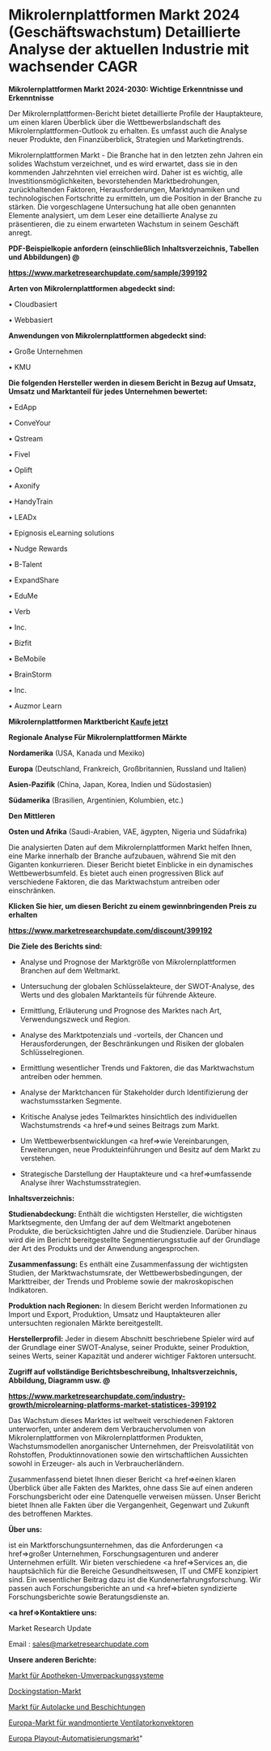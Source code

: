 # Mikrolernplattformen Markt 2024 (Geschäftswachstum) Detaillierte Analyse der aktuellen Industrie mit wachsender CAGR

<strong>Mikrolernplattformen Markt 2024-2030: Wichtige Erkenntnisse und Erkenntnisse</strong>

Der Mikrolernplattformen-Bericht bietet detaillierte Profile der Hauptakteure, um einen klaren Überblick über die Wettbewerbslandschaft des Mikrolernplattformen-Outlook zu erhalten. Es umfasst auch die Analyse neuer Produkte, den Finanzüberblick, Strategien und Marketingtrends.

Mikrolernplattformen Markt - Die Branche hat in den letzten zehn Jahren ein solides Wachstum verzeichnet, und es wird erwartet, dass sie in den kommenden Jahrzehnten viel erreichen wird. Daher ist es wichtig, alle Investitionsmöglichkeiten, bevorstehenden Marktbedrohungen, zurückhaltenden Faktoren, Herausforderungen, Marktdynamiken und technologischen Fortschritte zu ermitteln, um die Position in der Branche zu stärken. Die vorgeschlagene Untersuchung hat alle oben genannten Elemente analysiert, um dem Leser eine detaillierte Analyse zu präsentieren, die zu einem erwarteten Wachstum in seinem Geschäft anregt.



<strong><b>PDF-Beispielkopie anfordern (einschließlich Inhaltsverzeichnis, Tabellen und Abbildungen) @ </b></strong>

<strong><a href=https://www.marketresearchupdate.com/sample/399192>

<strong>https://www.marketresearchupdate.com/sample/399192</u></a></strong></strong>



<strong>Arten von Mikrolernplattformen abgedeckt sind:</strong>

• Cloudbasiert

• Webbasiert



<strong>Anwendungen von Mikrolernplattformen abgedeckt sind:</strong>

• Große Unternehmen

• KMU



<strong>Die folgenden Hersteller werden in diesem Bericht in Bezug auf Umsatz, Umsatz und Marktanteil für jedes Unternehmen bewertet:</strong>

• EdApp

• ConveYour

• Qstream

• Fivel

• Oplift

• Axonify

• HandyTrain

• LEADx

• Epignosis eLearning solutions

• Nudge Rewards

• B-Talent

• ExpandShare

• EduMe

• Verb

• Inc.

• Bizfit

• BeMobile

• BrainStorm

• Inc.

• Auzmor Learn



<strong>Mikrolernplattformen Marktbericht <a href=https://www.marketresearchupdate.com/buynow/399192>Kaufe jetzt</a></strong>



<strong>Regionale Analyse Für Mikrolernplattformen Märkte</strong>



<strong>Nordamerika</strong> (USA, Kanada und Mexiko)



<strong>Europa</strong> (Deutschland, Frankreich, Großbritannien, Russland und Italien)



<strong>Asien-Pazifik</strong> (China, Japan, Korea, Indien und Südostasien)



<strong>Südamerika</strong> (Brasilien, Argentinien, Kolumbien, etc.)



<strong>Den Mittleren</strong> 

<strong>Osten und Afrika</strong> (Saudi-Arabien, VAE, ägypten, Nigeria und Südafrika)

Die analysierten Daten auf dem Mikrolernplattformen Markt helfen Ihnen, eine Marke innerhalb der Branche aufzubauen, während Sie mit den Giganten konkurrieren. Dieser Bericht bietet Einblicke in ein dynamisches Wettbewerbsumfeld. Es bietet auch einen progressiven Blick auf verschiedene Faktoren, die das Marktwachstum antreiben oder einschränken.



<strong>Klicken Sie hier, um diesen Bericht zu einem gewinnbringenden Preis zu erhalten
</strong>

<strong><a href=https://www.marketresearchupdate.com/discount/399192>https://www.marketresearchupdate.com/discount/399192</b></u></strong></a>



<strong>Die Ziele des Berichts sind:</strong>

- Analyse und Prognose der Marktgröße von Mikrolernplattformen Branchen auf dem Weltmarkt.

- Untersuchung der globalen Schlüsselakteure, der SWOT-Analyse, des Werts und des globalen Marktanteils für führende Akteure.

- Ermittlung, Erläuterung und Prognose des Marktes nach Art, Verwendungszweck und Region.

- Analyse des Marktpotenzials und -vorteils, der Chancen und Herausforderungen, der Beschränkungen und Risiken der globalen Schlüsselregionen.

- Ermittlung wesentlicher Trends und Faktoren, die das Marktwachstum antreiben oder hemmen.

- Analyse der Marktchancen für Stakeholder durch Identifizierung der wachstumsstarken Segmente.

- Kritische Analyse jedes Teilmarktes hinsichtlich des individuellen Wachstumstrends <a href=>und</a> seines Beitrags zum Markt.

- Um Wettbewerbsentwicklungen <a href=>wie</a> Vereinbarungen, Erweiterungen, neue Produkteinführungen und Besitz auf dem Markt zu verstehen.

- Strategische Darstellung der Hauptakteure und <a href=>umfas</a>sende Analyse ihrer Wachstumsstrategien.



<strong>Inhaltsverzeichnis:</strong>



<strong>Studienabdeckung:</strong> Enthält die wichtigsten Hersteller, die wichtigsten Marktsegmente, den Umfang der auf dem Weltmarkt angebotenen Produkte, die berücksichtigten Jahre und die Studienziele. Darüber hinaus wird die im Bericht bereitgestellte Segmentierungsstudie auf der Grundlage der Art des Produkts und der Anwendung angesprochen.



<strong>Zusammenfassung:</strong> Es enthält eine Zusammenfassung der wichtigsten Studien, der Marktwachstumsrate, der Wettbewerbsbedingungen, der Markttreiber, der Trends und Probleme sowie der makroskopischen Indikatoren.



<strong>Produktion nach Regionen:</strong> In diesem Bericht werden Informationen zu Import und Export, Produktion, Umsatz und Hauptakteuren aller untersuchten regionalen Märkte bereitgestellt.



<strong>Herstellerprofil:</strong> Jeder in diesem Abschnitt beschriebene Spieler wird auf der Grundlage einer SWOT-Analyse, seiner Produkte, seiner Produktion, seines Werts, seiner Kapazität und anderer wichtiger Faktoren untersucht.



<strong><b>Zugriff auf vollständige Berichtsbeschreibung, Inhaltsverzeichnis, Abbildung, Diagramm usw. @ </b></strong>

<strong><a href=https://www.marketresearchupdate.com/industry-growth/microlearning-platforms-market-statistices-399192>https://www.marketresearchupdate.com/industry-growth/microlearning-platforms-market-statistices-399192</a></strong>

Das Wachstum dieses Marktes ist weltweit verschiedenen Faktoren unterworfen, unter anderem dem Verbrauchervolumen von Mikrolernplattformen von Mikrolernplattformen Produkten, Wachstumsmodellen anorganischer Unternehmen, der Preisvolatilität von Rohstoffen, Produktinnovationen sowie den wirtschaftlichen Aussichten sowohl in Erzeuger- als auch in Verbraucherländern.

Zusammenfassend bietet Ihnen dieser Bericht <a href=>einen</a> klaren Überblick über alle Fakten des Marktes, ohne dass Sie auf einen anderen Forschungsbericht oder eine Datenquelle verweisen müssen. Unser Bericht bietet Ihnen alle Fakten über die Vergangenheit, Gegenwart und Zukunft des betroffenen Marktes.



<strong>Über uns:</strong>

 ist ein Marktforschungsunternehmen, das die Anforderungen <a href=>großer</a> Unternehmen, Forschungsagenturen und anderer Unternehmen erfüllt. Wir bieten verschiedene <a href=>Services</a> an, die hauptsächlich für die Bereiche Gesundheitswesen, IT und CMFE konzipiert sind. Ein wesentlicher Beitrag dazu ist die Kundenerfahrungsforschung. Wir passen auch Forschungsberichte an und <a href=>bieten</a> syndizierte Forschungsberichte sowie Beratungsdienste an.



<strong><a href=>Kontaktiere uns:</a></strong>

Market Research Update

Email : sales@marketresearchupdate.com



<strong>Unsere anderen Berichte:</strong>

<a href=https://www.linkedin.com/pulse/pharmacy-repackaging-system-market-latest-report>Markt für Apotheken-Umverpackungssysteme</a>

<a href=https://www.linkedin.com/pulse/docking-station-market-outlooks-2023-size-shares>Dockingstation-Markt</a>

<a href=https://www.linkedin.com/pulse/automotive-paints-coatings-market-sizing-up-anticipating>Markt für Autolacke und Beschichtungen</a>

<a href=https://www.linkedin.com/pulse/europe-wall-mounted-fan-coil-market-2023-2030>Europa-Markt für wandmontierte Ventilatorkonvektoren</a>

<a href=https://www.linkedin.com/pulse/europe-playout-automation-market-upcoming-trends-segmented>Europa Playout-Automatisierungsmarkt</a>"
